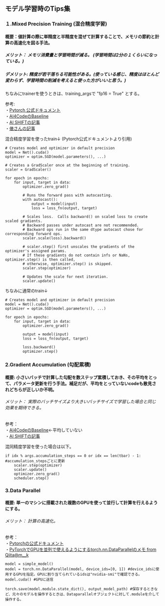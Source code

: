 ## モデル学習時のTips集

### １.Mixed Precision Training (混合精度学習)
  #### 概要：値計算の際に単精度と半精度を混ぜて計算することで、メモリの節約と計算の高速化を図る手法。
  ##### メリット： メモリ消費量と学習時間が減る。 (学習時間は2分の１くらいになっている。)
  ##### デメリット: 精度が若干落ちる可能性がある。(使っている感じ、精度はほとんど変わらず、学習時間の削減を考えると使った方がいいと思う。)
  
  ちなみにtrainerを使うときは、training_argsで "fp16 = True" とする。
  
  参考:<br>
  ・[Pytorch 公式ドキュメント](https://pytorch.org/docs/stable/notes/amp_examples.html#typical-mixed-precision-training)<br>
  ・[AI4CodeのBaseline](https://github.com/skthtu/ai4code-baseline/blob/main/code/train.py)<br>
  ・[AI SHIFTの記事](https://www.ai-shift.co.jp/techblog/2138)<br>
  ・[俵さんの記事](https://tawara.hatenablog.com/entry/2021/05/31/220936)<br>
  
  混合精度学習を使ったtrain↓ (Pytorch公式ドキュメントより引用)
    
    # Creates model and optimizer in default precision
    model = Net().cuda()
    optimizer = optim.SGD(model.parameters(), ...)

    # Creates a GradScaler once at the beginning of training.
    scaler = GradScaler()

    for epoch in epochs:
        for input, target in data:
            optimizer.zero_grad()

            # Runs the forward pass with autocasting.
            with autocast():
                output = model(input)
                loss = loss_fn(output, target)

            # Scales loss.  Calls backward() on scaled loss to create scaled gradients.
            # Backward passes under autocast are not recommended.
            # Backward ops run in the same dtype autocast chose for corresponding forward ops.
            scaler.scale(loss).backward()

            # scaler.step() first unscales the gradients of the optimizer's assigned params.
            # If these gradients do not contain infs or NaNs, optimizer.step() is then called,
            # otherwise, optimizer.step() is skipped.
            scaler.step(optimizer)

            # Updates the scale for next iteration.
            scaler.update()
          
  ちなみに通常のtrain↓

    # Creates model and optimizer in default precision
    model = Net().cuda()
    optimizer = optim.SGD(model.parameters(), ...)

    for epoch in epochs:
        for input, target in data:
            optimizer.zero_grad()

            output = model(input)
            loss = loss_fn(output, target)

            loss.backward()
            optimizer.step()


### 2.Gradient Accumulation (勾配累積)
  #### 概要: 小さいバッチで計算した勾配を数ステップ累積しておき、その平均をとって、パラメータ更新を行う手法。補足だが、平均をとっていないcodeも散見されどちらが正しいか不明。
  ###### メリット： 実際のバッチサイズより大きいバッチサイズで学習した場合と同じ効果を期待できる。
  
  参考：<br>
  ・[AI4CodeのBaseline](https://github.com/skthtu/ai4code-baseline/blob/main/code/train.py)←平均していない<br>
  ・[AI SHIFTの記事](https://www.ai-shift.co.jp/techblog/2138)<br>
  
  混同精度学習を使った場合は以下。


    if idx % args.accumulation_steps == 0 or idx == len(tbar) - 1: #accumulation_stepsごとに更新
        scaler.step(optimizer)
        scaler.update()
        optimizer.zero_grad()
        scheduler.step()


### 3.Data Parallel
  #### 概要: 単一のマシンに搭載された複数のGPUを使って並行して計算を行えるようにする。
  ###### メリット： 計算の高速化。
  
  参考：<br> 
  ・[Pytorchの公式ドキュメント](https://pytorch.org/docs/stable/generated/torch.nn.DataParallel.html)<br>
  ・[PyTorchでGPUを並列で使えるようにするtorch.nn.DataParallelのメモ from Qiita@m__k](https://qiita.com/m__k/items/87b3b1da15f35321ecf5)<br>
  
    model = simple_model()
    model = torch.nn.DataParallel(model, device_ids=[0, 1]) #device_idsに使用するGPUを指定。GPUに割り当てられているidsは"nvidia-smi"で確認できる。
    model.cuda() #GPUに送信
  
    torch.save(model.module.state_dict(), output_model_path) #保存するときなど、元々のモデルを操作するときは、Dataparallelオブジェクトに対して.moduleを介して操作する。
  
  
　　　　
  
